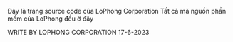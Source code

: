 Đây là trang source code của LoPhong Corporation
Tất cả mã nguồn phần mềm của LoPhong đều ở đây

WRITE BY LOPHONG CORPORATION
17-6-2023

